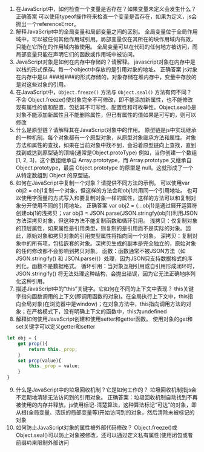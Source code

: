 1. 在JavaScript中，如何检查一个变量是否存在？如果变量未定义会发生什么？
 正确答案
 可以使用typeof操作符来检查一个变量是否存在，如果为定义，js会抛出一个referenceError。
2. 解释JavaScript中的全局变量和局部变量之间的区别。
全局变量位于全局作用域中，可以被任何其他作用域引用。局部变量仅在其所在的块作用域内有效，只能在它所在的作用域内被使用。
 全局变量可以在代码的任何地方被访问，而局部变量只能在声明它们的函数或作用域中被访问。
3. JavaScript对象是如何在内存中存储的？请解释。
javascript对象在内存中是以栈的形式保存。每一个object中存放的是引用对象的地址。
 正确答案
 js对象在内存中是以 ###堆###的形式存储的，对象存储在堆内存中，变量中存放的是对这些对象的引用。
4. 在JavaScript中，`Object.freeze()` 方法与 `Object.seal()` 方法有何不同？
不会
 Object.freeze()使对象完全不可修改，即不能添加新属性，也不能修改现有属性的值和配置，包括其不可写性、配置性和可枚举性。Object.seal()是对象不能添加新属性且不能删除属性，但已有属性的值如果是可写的，则可以修改
5. 什么是原型链？请解释其在JavaScript对象中的作用。
 原型链是js中实现继承的一种机制。每个对象都有一个原型对象，从原型对象继承方法和属性。对象方法和属性的查找，如果在当前对象中找不到，会沿着原型链向上查找，直到找到或达到原型链的顶端(通常是Object.protoType)
 例如，当你创建一个数组 [1, 2, 3]，这个数组继承自 Array.prototype，而 Array.prototype 又继承自 Object.prototype，最后 Object.prototype 的原型是 null。这就形成了一个从特定数组到 Object 的原型链。
6. 如何在JavaScript中复制一个对象？请提供不同方法的示例。
可以使用var obj2 = obj1复制一个对象，但这样的方法会和obj1共用同一个引用地址。
也可以使用字面量的方式写入和要复制对象一样的属性，这样的方法可以和复制对象分开使用不同的引用地址。
 正确答案
 var obj2 = {...obj1}是通过展开运算符创建obj1的浅拷贝；var obj3 = JSON.parse(JSON.stringfy(obj1))利用JSON方法深拷贝对象，但这种方法不能复制函数和循环引用。
 浅拷贝：仅复制对象的顶层属性，如果属性是引用类型，则复制的是引用而不是实际的对象。因此，原始对象和拷贝对象的引用类型属性将指向同一个对象。
 深拷贝：复制对象中的所有项，包括嵌套的对象。深拷贝生成的副本是完全独立的，原始对象的任何修改都不会影响到拷贝对象。
 函数：函数通常不被JSON方法（如 JSON.stringify() 和 JSON.parse()）处理，因为JSON只支持数据格式的序列化，函数不是数据格式。
 循环引用：当对象互相引用或自引用形成闭环时，JSON.stringify() 将无法处理这种结构，会抛出错误，因为它无法正确地序列化这种引用。
7. 描述JavaScript中的“this”关键字。它如何在不同的上下文中表现？
 this关键字指向函数调用的上下文(即调用函数的对象)。在全局执行上下文中，this指向全局对象(在浏览器中是window)；在对象方法中，this指向调用方法的对象；在严格模式下，没有明确上下文的函数中，this为undefined
8. 解释如何使用JavaScript创建和使用setter和getter函数。
 使用对象的get和set关键字可以定义getter和setter
```js
let obj = {
    get prop(){
        return this._prop;
    }
    set prop(value){
        this._prop = value;
    }
}
```
9. 什么是JavaScript中的垃圾回收机制？它是如何工作的？
垃圾回收机制指js会不定期地清除无法访问到的引用对象。
 正确答案：垃圾回收机制自动找到不再被使用的内存并释放。js使用标记-清楚算法，这种算法标记“可达”的对象，即从根(全局变量、活跃的局部变量等)开始访问到的对象，然后清除未被标记的对象
10. 如何防止JavaScript对象的属性被外部代码修改？
 Object.freeze()或Object.seal()可以防止对象被修改，还可以通过定义私有属性(使用闭包或者前缀#)来限制外部访问
